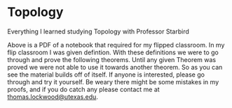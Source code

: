 # Topology
Everything I learned studying Topology with Professor Starbird

Above is a PDF of a notebook that required for my flipped classroom. In my flip classroom I was given defintion. With these definitions we were to go through and prove the following theorems. Until any given Theorem was proved we were not able to use it towards another theorem. So as you can see the material builds off of itself. If anyone is interested, please go through and try it yourself. Be weary there might be some mistakes in my proofs, and if you do catch any please contact me at thomas.lockwood@utexas.edu.
